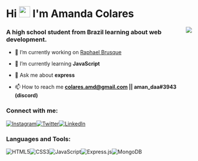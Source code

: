 


<h1>Hi <img src="https://raw.githubusercontent.com/MartinHeinz/MartinHeinz/master/wave.gif" width="30px"> I'm Amanda Colares</h1>
<img align='right' src="https://github-readme-stats.vercel.app/api/wakatime?username=colaresAmanda&theme=gotham">


<h3>A high school student from Brazil learning about web development.</h3>

- 🔭 I’m currently working on [Raphael Brusque](https://github.com/colaresAmanda/Raphael-Brusque.git)

- 🌱 I’m currently learning **JavaScript**

- 💬 Ask me about **express**

- 📫 How to reach me **colares.amd@gmail.com || aman_daa#3943 (discord)**



<h3 align="left">Connect with me:</h3>

<a href="https://www.instagram.com/colaresamanda_/" target="_blank">![Instagram](https://img.shields.io/badge/colaresAmanda_-%23E4405F.svg?style=for-the-badge&logo=Instagram&logoColor=white)</a><a href="https://twitter.com/colaresAmanda_" target="_blank">![Twitter](https://img.shields.io/badge/colaresAmanda_-%231DA1F2.svg?style=for-the-badge&logo=Twitter&logoColor=white)</a><a href="https://www.linkedin.com/in/amanda-colares-88298821a/">![LinkedIn](https://img.shields.io/badge/linkedin-%230077B5.svg?style=for-the-badge&logo=linkedin&logoColor=white)</a>


<h3 align="left">Languages and Tools:</h3>

![HTML5](https://img.shields.io/badge/html5-%23E34F26.svg?style=for-the-badge&logo=html5&logoColor=white)![CSS3](https://img.shields.io/badge/css3-%231572B6.svg?style=for-the-badge&logo=css3&logoColor=white)![JavaScript](https://img.shields.io/badge/javascript-%23323330.svg?style=for-the-badge&logo=javascript&logoColor=%23F7DF1E)![Express.js](https://img.shields.io/badge/express.js-%23404d59.svg?style=for-the-badge&logo=express&logoColor=%2361DAFB)![MongoDB](https://img.shields.io/badge/MongoDB-%234ea94b.svg?style=for-the-badge&logo=mongodb&logoColor=white)









